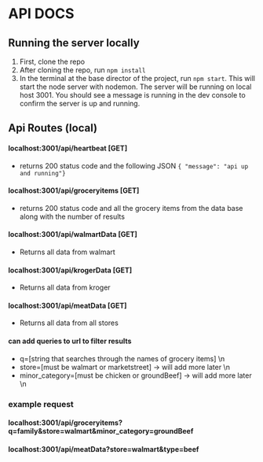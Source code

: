 # API DOCS

## Running the server locally

1. First, clone the repo
2. After cloning the repo, run `npm install`
3. In the terminal at the base director of the project, run `npm start`. This will start the node server with nodemon. The server will be running on local host 3001. You should see a message is running in the dev console to confirm the server is up and running.

## Api Routes (local)

#### localhost:3001/api/heartbeat [GET]

- returns 200 status code and the following JSON `{ "message": "api up and running"}`

#### localhost:3001/api/groceryitems [GET]

- returns 200 status code and all the grocery items from the data base along with the number of results

#### localhost:3001/api/walmartData [GET]

- Returns all data from walmart

#### localhost:3001/api/krogerData [GET]

- Returns all data from kroger

#### localhost:3001/api/meatData [GET]

- Returns all data from all stores

#### can add queries to url to filter results

- q=[string that searches through the names of grocery items] \n
- store=[must be walmart or marketstreet] -> will add more later \n
- minor_category=[must be chicken or groundBeef] -> will add more later \n

### example request

#### localhost:3001/api/groceryitems?q=family&store=walmart&minor_category=groundBeef

#### localhost:3001/api/meatData?store=walmart&type=beef

